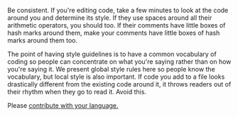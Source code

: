 Be consistent. If you're editing code, take a few minutes to look at the code around you and determine its
style. If they use spaces around all their arithmetic operators, you should too. If their comments have
little boxes of hash marks around them, make your comments have little boxes of hash marks around them too.

The point of having style guidelines is to have a common vocabulary of coding so people can concentrate on
what you're saying rather than on how you're saying it. We present global style rules here so people know
the vocabulary, but local style is also important. If code you add to a file looks drastically different
from the existing code around it, it throws readers out of their rhythm when they go to read it. Avoid this.

Please [contribute with your language.](https://stash.omnigon.com/projects/OGSKIN/repos/codeguide/)
